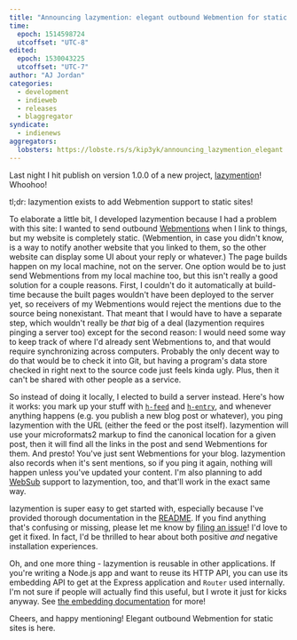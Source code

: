 ```yaml
---
title: "Announcing lazymention: elegant outbound Webmention for static sites"
time:
  epoch: 1514598724
  utcoffset: "UTC-8"
edited:
  epoch: 1530043225
  utcoffset: "UTC-7"
author: "AJ Jordan"
categories:
  - development
  - indieweb
  - releases
  - blaggregator
syndicate:
  - indienews
aggregators:
  lobsters: https://lobste.rs/s/kip3yk/announcing_lazymention_elegant
---
```


Last night I hit publish on version 1.0.0 of a new project, [lazymention][]! Whoohoo!

tl;dr: lazymention exists to add Webmention support to static sites!

To elaborate a little bit, I developed lazymention because I had a problem with this site: I wanted to send outbound [Webmentions][] when I link to things, but my website is completely static. (Webmention, in case you didn't know, is a way to notify another website that you linked to them, so the other website can display some UI about your reply or whatever.) The page builds happen on my local machine, not on the server. One option would be to just send Webmentions from my local machine too, but this isn't really a good solution for a couple reasons. First, I couldn't do it automatically at build-time because the built pages wouldn't have been deployed to the server yet, so receivers of my Webmentions would reject the mentions due to the source being nonexistant. That meant that I would have to have a separate step, which wouldn't really be _that_ big of a deal (lazymention requires pinging a server too) except for the second reason: I would need some way to keep track of where I'd already sent Webmentions to, and that would require synchronizing across computers. Probably the only decent way to do that would be to check it into Git, but having a program's data store checked in right next to the source code just feels kinda ugly. Plus, then it can't be shared with other people as a service.

So instead of doing it locally, I elected to build a server instead. Here's how it works: you mark up your stuff with [`h-feed`][] and [`h-entry`][], and whenever anything happens (e.g. you publish a new blog post or whatever), you ping lazymention with the URL (either the feed or the post itself). lazymention will use your microformats2 markup to find the canonical location for a given post, then it will find all the links in the post and send Webmentions for them. And presto! You've just sent Webmentions for your blog. lazymention also records when it's sent mentions, so if you ping it again, nothing will happen unless you've updated your content. I'm also planning to add [WebSub][] support to lazymention, too, and that'll work in the exact same way.

lazymention is super easy to get started with, especially because I've provided thorough documentation in the [README][]. If you find anything that's confusing or missing, please let me know by [filing an issue][]! I'd love to get it fixed. In fact, I'd be thrilled to hear about both positive _and_ negative installation experiences.

Oh, and one more thing - lazymention is reusable in other applications. If you're writing a Node.js app and want to reuse its HTTP API, you can use its embedding API to get at the Express application and `Router` used internally. I'm not sure if people will actually find this useful, but I wrote it just for kicks anyway. See [the embedding documentation][embed] for more!

Cheers, and happy mentioning! Elegant outbound Webmention for static sites is here.

 [lazymention]: https://github.com/strugee/lazymention
 [Webmentions]: https://indieweb.org/Webmention
 [`h-feed`]: https://indieweb.org/h-feed
 [`h-entry`]: https://indieweb.org/h-entry
 [WebSub]: https://indieweb.org/WebSub
 [README]: https://github.com/strugee/lazymention/blob/master/README.md
 [filing an issue]: https://github.com/strugee/lazymention/issues/new
 [embed]: https://github.com/strugee/lazymention/blob/master/README.md#embedding
